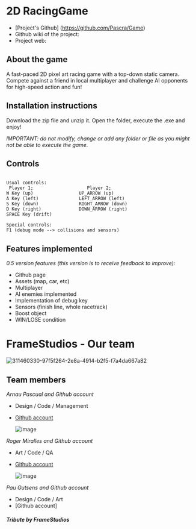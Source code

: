 # 2D RacingGame

* [Project's Github] (https://github.com/Pascra/Game)
* Github wiki of the project: 
* Project web: 

## About the game

A fast-paced 2D pixel art racing game with a top-down static camera. Compete against a friend in local multiplayer and challenge AI opponents for high-speed action and fun!

## Installation instructions

Download the zip file and unzip it. Open the folder, execute the .exe and enjoy!

_IMPORTANT: do not modify, change or add any folder or file as you might not be able to execute the game._

## Controls
~~~~~~~~~~~~~~~

Usual controls:
 Player 1;                    Player 2;
W Key (up)                 UP_ARROW (up)   
A Key (left)               LEFT_ARROW (left)
S Key (down)               RIGHT_ARROW (down) 
D Key (right)              DOWN_ARROW (right)
SPACE Key (drift)

Special controls:
F1 (debug mode --> collisions and sensors)

~~~~~~~~~~~~~~~

## Features implemented

_0.5 version features (this version is to receive feedback to improve):_

* Github page
* Assets (map, car, etc)
* Multiplayer
* AI enemies implemented
* Implementation of debug key
* Sensors (finish line, whole racetrack)
* Boost object
* WIN/LOSE condition 

# FrameStudios - Our team

![311460330-97f5f264-2e8a-4914-b2f5-f7a4da667a82](https://github.com/Pascra/Pac-Man/assets/160216424/10c01ef0-be32-4d84-a5b6-701ed7fa1327)

## Team members

_Arnau Pascual and Github account_

* Design / Code / Management
* [Github account](https://github.com/Pascra)
  
  ![image](https://github.com/Pascra/Pac-Man/assets/160216424/46251066-7879-478c-afe9-56c7ef9d027b)


_Roger Miralles and Github account_

* Art / Code / QA
* [Github account](https://github.com/Roster247)
  
  ![image](https://github.com/Pascra/Pac-Man/assets/160216424/f4575d55-e701-4ef9-8ec8-652da0fecf6a)


_Pau Gutsens and Github account_

* Design / Code / Art
* [Github account]



#### _Tribute by FrameStudios_
